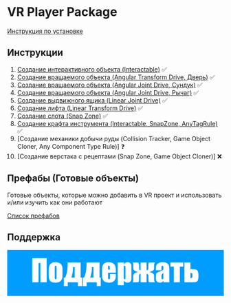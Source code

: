 # VR Player Package

[Инструкция по установке](/Guides/00_Installation/)

## Инструкции

1. [Создание интерактивного объекта (Interactable)](/Guides/01_Interactive/) :white_check_mark:
2. [Создание вращаемого объекта (Angular Transform Drive, Дверь)](/Guides/02_AngularTransformDrive/) :white_check_mark:
3. [Создание вращаемого объекта (Angular Joint Drive, Сундук)](/Guides/03_AngularJointDrive/) :white_check_mark:
4. [Создание вращаемого объекта (Angular Joint Drive, Рычаг)](/Guides/04_AngularJointDrive_Level/) :white_check_mark:
5. [Создание выдвижного ящика (Linear Joint Drive)](/Guides/05_LinearJointDrive_Drawer/) :white_check_mark:
6. [Создание лифта (Linear Transform Drive)](/Guides/06_LinearTransformDrive_Lift/) :white_check_mark:
7. [Создание слота (Snap Zone)](/Guides/07_SnapZone/) :white_check_mark:
8. [Создание крафта инструмента (Interactablе, SnapZone, AnyTagRule)](/Guides/08_AnyTagRule_CraftTools/) :white_check_mark:
9. [Создание механики добычи руды (Collision Tracker, Game Object Cloner, Any Component Type Rule)] :question:
10. [Создание верстака с рецептами (Snap Zone, Game Object Cloner)] :x:

## Префабы (Готовые объекты)

Готовые объекты, которые можно добавить в VR проект и использовать и/или изучить как они работают

[Список префабов](Prefabs)

## Поддержка

[![Sbor.png](/img/Sbor.png)](https://yoomoney.ru/fundraise/SzaO6AEXfKY.230228)
